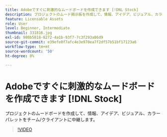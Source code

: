 ```yaml
---
title: Adobeですぐに刺激的なムードボードを作成できます [!DNL Stock]
description: プロジェクトのムード掲示板を作成して、情報、アイデア、ビジュアル、カラーパレットをチーム/クライアントに中継する
feature: Licensable Assets
role: User
level: Beginner, Intermediate
thumbnail: 331816.jpg
exl-id: 980b5818-8272-4a1b-93f7-7c3f293a86d9
source-git-commit: e39efe0f7afc4e3e970ea7f2df57b51bf17123a6
workflow-type: tm+mt
source-wordcount: '50'
ht-degree: 0%

---
```


# Adobeですぐに刺激的なムードボードを作成できます [!DNL Stock]

プロジェクトのムードボードを作成して、情報、アイデア、ビジュアル、カラーパレットをチーム/クライアントに中継します。

>[!VIDEO](https://video.tv.adobe.com/v/331816?hidetitle=true)
